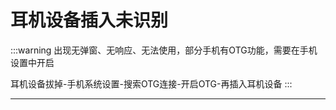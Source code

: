 # 耳机设备插入未识别

:::warning
出现无弹窗、无响应、无法使用，部分手机有OTG功能，需要在手机设置中开启

耳机设备拔掉-手机系统设置-搜索OTG连接-开启OTG-再插入耳机设备
:::

---

<ImagePreview src="https://bu.dusays.com/2024/10/29/6720906c17373.png" alt="OTG开启" />
